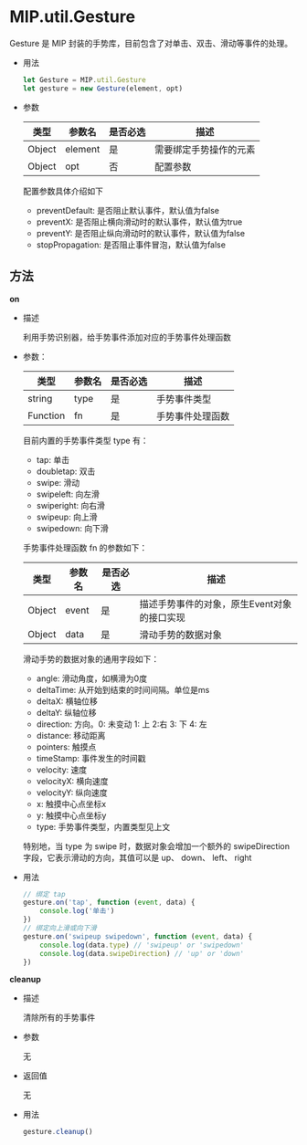 # MIP.util.Gesture

Gesture 是 MIP 封装的手势库，目前包含了对单击、双击、滑动等事件的处理。

- 用法

  ```javascript
  let Gesture = MIP.util.Gesture
  let gesture = new Gesture(element, opt)
  ```

- 参数

  类型|参数名|是否必选|描述
  ---|---|---|---
  Object|element|是|需要绑定手势操作的元素
  Object|opt|否|配置参数

  配置参数具体介绍如下
  - preventDefault: 是否阻止默认事件，默认值为false
  - preventX: 是否阻止横向滑动时的默认事件，默认值为true
  - preventY: 是否阻止纵向滑动时的默认事件，默认值为false
  - stopPropagation: 是否阻止事件冒泡，默认值为false

## 方法

**on**

- 描述

  利用手势识别器，给手势事件添加对应的手势事件处理函数

- 参数：
  
  类型|参数名|是否必选|描述
  ---|---|---|---
  string|type|是|手势事件类型
  Function|fn|是|手势事件处理函数

  目前内置的手势事件类型 type 有：
  - tap: 单击
  - doubletap: 双击
  - swipe: 滑动
  - swipeleft: 向左滑
  - swiperight: 向右滑
  - swipeup: 向上滑
  - swipedown: 向下滑

  手势事件处理函数 fn 的参数如下：

  类型|参数名|是否必选|描述
  ---|---|---|---
  Object|event|是|描述手势事件的对象，原生Event对象的接口实现
  Object|data|是|滑动手势的数据对象
  
  滑动手势的数据对象的通用字段如下：
  - angle: 滑动角度，如横滑为0度
  - deltaTime: 从开始到结束的时间间隔。单位是ms
  - deltaX: 横轴位移
  - deltaY: 纵轴位移
  - direction: 方向。0: 未变动   1: 上   2:右   3: 下   4: 左
  - distance: 移动距离
  - pointers: 触摸点
  - timeStamp: 事件发生的时间戳
  - velocity: 速度
  - velocityX: 横向速度
  - velocityY: 纵向速度
  - x: 触摸中心点坐标x
  - y: 触摸中心点坐标y
  - type: 手势事件类型，内置类型见上文
  
  特别地，当 type 为 swipe 时，数据对象会增加一个额外的 swipeDirection   字段，它表示滑动的方向，其值可以是 up、 down、 left、 right

- 用法

  ```javascript
  // 绑定 tap
  gesture.on('tap', function (event, data) {
      console.log('单击')
  })
  // 绑定向上滑或向下滑
  gesture.on('swipeup swipedown', function (event, data) {
      console.log(data.type) // 'swipeup' or 'swipedown'
      console.log(data.swipeDirection) // 'up' or 'down'
  })
  ```

**cleanup**

- 描述

  清除所有的手势事件

- 参数

  无

- 返回值

  无

- 用法

  ```javascript
  gesture.cleanup()
  ```
